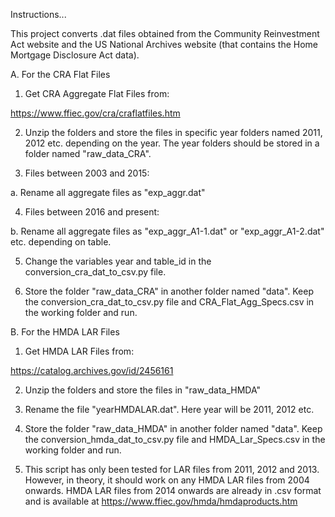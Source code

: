 Instructions...

This project converts .dat files obtained from the Community Reinvestment Act website and the US National Archives website (that contains the Home Mortgage Disclosure Act data). 

A. For the CRA Flat Files


1. Get CRA Aggregate Flat Files from:

https://www.ffiec.gov/cra/craflatfiles.htm

2. Unzip the folders and store the files in specific year folders named 2011, 2012 etc. depending on the year. The year folders should be stored in a folder named "raw_data_CRA". 

3. Files between 2003 and 2015:

a. Rename all aggregate files as "exp_aggr.dat"

4. Files between 2016 and present:

b. Rename all aggregate files as "exp_aggr_A1-1.dat" or "exp_aggr_A1-2.dat" etc. depending on table. 

5. Change the variables year and table_id in the conversion_cra_dat_to_csv.py file. 

6. Store the folder "raw_data_CRA" in another folder named "data". Keep the conversion_cra_dat_to_csv.py file and CRA_Flat_Agg_Specs.csv in the working folder and run. 


B. For the HMDA LAR Files

1. Get HMDA LAR Files from:

https://catalog.archives.gov/id/2456161

2. Unzip the folders and store the files in "raw_data_HMDA"

3. Rename the file "yearHMDALAR.dat". Here year will be 2011, 2012 etc. 

4. Store the folder "raw_data_HMDA" in another folder named "data". Keep the conversion_hmda_dat_to_csv.py file and HMDA_Lar_Specs.csv in the working folder and run. 

5. This script has only been tested for LAR files from 2011, 2012 and 2013. However, in theory, it should work on any HMDA LAR files from 2004 onwards. HMDA LAR files from 2014 onwards are already in .csv format and is available at https://www.ffiec.gov/hmda/hmdaproducts.htm
